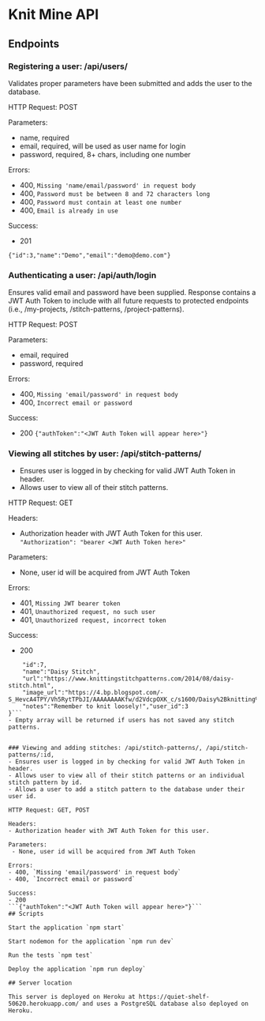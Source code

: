 # Knit Mine API

## Endpoints

### Registering a user: /api/users/ 
Validates proper parameters have been submitted and adds the user to the database. 

HTTP Request: POST

Parameters: 
- name, required
- email, required, will be used as user name for login
- password, required, 8+ chars, including one number

Errors: 
- 400, `Missing 'name/email/password' in request body`
- 400, `Password must be between 8 and 72 characters long`
- 400, `Password must contain at least one number`
- 400, `Email is already in use`

Success: 
- 201
```
{"id":3,"name":"Demo","email":"demo@demo.com"}
```

### Authenticating a user: /api/auth/login
Ensures valid email and password have been supplied. Response contains a JWT Auth Token to include with all future requests to protected endpoints (i.e., /my-projects, /stitch-patterns, /project-patterns).

HTTP Request: POST

Parameters: 
- email, required
- password, required

Errors: 
- 400, `Missing 'email/password' in request body`
- 400, `Incorrect email or password`

Success: 
- 200
```{"authToken":"<JWT Auth Token will appear here>"}```

### Viewing all stitches by user: /api/stitch-patterns/
- Ensures user is logged in by checking for valid JWT Auth Token in header. 
- Allows user to view all of their stitch patterns.

HTTP Request: GET

Headers: 
- Authorization header with JWT Auth Token for this user. `"Authorization": "bearer <JWT Auth Token here>"`

Parameters: 
 - None, user id will be acquired from JWT Auth Token

Errors: 
- 401, `Missing JWT bearer token`
- 401, `Unauthorized request, no such user`
- 401, `Unauthorized request, incorrect token`

Success: 
- 200
```{
    "id":7,
    "name":"Daisy Stitch",
    "url":"https://www.knittingstitchpatterns.com/2014/08/daisy-stitch.html",
    "image_url":"https://4.bp.blogspot.com/-S_HevcA4TPY/Vh5RytTPbJI/AAAAAAAAKfw/d2VdcpOXK_c/s1600/Daisy%2Bknitting%2BStitch.jpg",
    "notes":"Remember to knit loosely!","user_id":3
}```
- Empty array will be returned if users has not saved any stitch patterns.


### Viewing and adding stitches: /api/stitch-patterns/, /api/stitch-patterns/:id,
- Ensures user is logged in by checking for valid JWT Auth Token in header. 
- Allows user to view all of their stitch patterns or an individual stitch pattern by id. 
- Allows a user to add a stitch pattern to the database under their user id. 

HTTP Request: GET, POST

Headers: 
- Authorization header with JWT Auth Token for this user.

Parameters: 
 - None, user id will be acquired from JWT Auth Token

Errors: 
- 400, `Missing 'email/password' in request body`
- 400, `Incorrect email or password`

Success: 
- 200
```{"authToken":"<JWT Auth Token will appear here>"}```
## Scripts

Start the application `npm start`

Start nodemon for the application `npm run dev`

Run the tests `npm test`

Deploy the application `npm run deploy`

## Server location

This server is deployed on Heroku at https://quiet-shelf-50620.herokuapp.com/ and uses a PostgreSQL database also deployed on Heroku. 